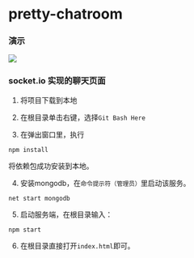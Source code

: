 # pretty-chatroom

### 演示

![](https://github.com/lonkecxd/pretty-chatroom/blob/master/display.gif)

### socket.io 实现的聊天页面

1. 将项目下载到本地

2. 在根目录单击右键，选择`Git Bash Here`

3. 在弹出窗口里，执行
```npm
npm install
```
将依赖包成功安装到本地。

4. 安装mongodb，在`命令提示符（管理员）`里启动该服务。
```npm
net start mongodb
```

5. 启动服务端，在根目录输入：
```npm
npm start
```

6. 在根目录直接打开`index.html`即可。
